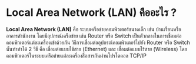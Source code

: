# Local Area Network (LAN) คืออะไร ?
**Local Area Network (LAN)** คือ ระบบเครือข่ายคอมพิวเตอร์ขนาดเล็ก เช่น บ้านเรือนหรืออาคารสำนักงาน โดยมีอุปกรณ์เครือข่าย เช่น Router หรือ Switch เป็นตัวกลางในการเชื่อมต่อคอมพิวเตอร์แต่ละเครื่องเข้าด้วยกัน วิธีการเชื่อมต่ออุปกรณ์คอมพิวเตอร์ไปยัง Router หรือ Switch นั้นทำทำได้ 2 วิธี คือ เชื่อมต่อแบบใช้สาย (Ethernet) และ เชื่อมต่อแบบไร้สาย (Wireless) โดยคอมพิวเตอร์ในระบบเครือข่ายแต่ละเครื่องสื่อสารกันผ่านโปรโตคอล TCP/IP 
